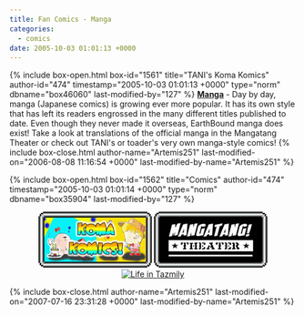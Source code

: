 ```yaml
---
title: Fan Comics - Manga
categories:
  - comics
date: 2005-10-03 01:01:13 +0000
---
```

{% include box-open.html box-id="1561" title="TANI's Koma Komics" author-id="474" timestamp="2005-10-03 01:01:13 +0000" type="norm" dbname="box46060" last-modified-by="127" %}
<b><u>Manga</u></b> - Day by day, manga (Japanese comics) is growing ever more popular.  It has its own style that has left its readers engrossed in the many different titles published to date.  Even though they never made it overseas, EarthBound manga does exist!  Take a look at translations of the official manga in the Mangatang Theater or check out TANI's or toader's very own manga-style comics!
{% include box-close.html author-name="Artemis251" last-modified-on="2006-08-08 11:16:54 +0000" last-modified-by-name="Artemis251" %}

{% include box-open.html box-id="1562" title="Comics" author-id="474" timestamp="2005-10-03 01:01:14 +0000" type="norm" dbname="box35904" last-modified-by="127" %}
<center>
<a href="koma/"><img src="koma/komakomicsmini0.gif" alt="Koma Komics" border="0" /></a>
<a href="mangatang/"><img src="mangatang/mangatangmini0.gif" alt="Mangatang Theatre" border="0" /></a>
<a href="http://starmen.net/comics/series/tazmily/warningwillrobinson.php">
<img src="http - //starmen.net/comics/series/tazmily/tazmilybutton.gif" alt="Life in Tazmily" border="0" /></a>
</center>

{% include box-close.html author-name="Artemis251" last-modified-on="2007-07-16 23:31:28 +0000" last-modified-by-name="Artemis251" %}
